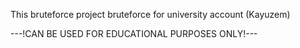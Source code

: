 This bruteforce project bruteforce for university account (Kayuzem)





---!CAN BE USED FOR EDUCATIONAL PURPOSES ONLY!---
